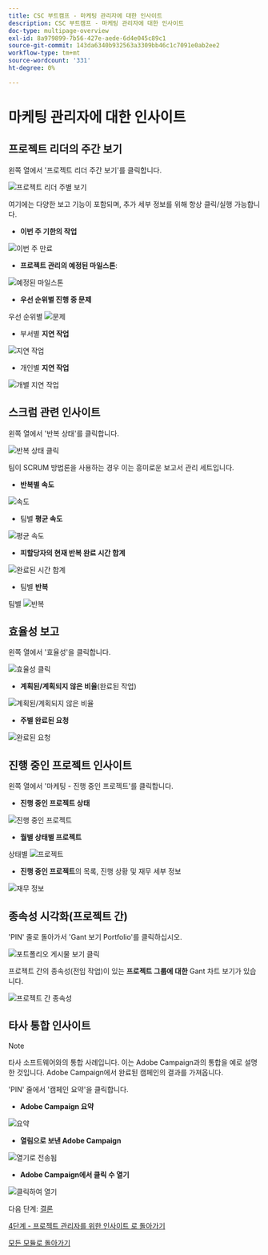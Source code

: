 ```yaml
---
title: CSC 부트캠프 - 마케팅 관리자에 대한 인사이트
description: CSC 부트캠프 - 마케팅 관리자에 대한 인사이트
doc-type: multipage-overview
exl-id: 8a979899-7b56-427e-aede-6d4e045c89c1
source-git-commit: 143da6340b932563a3309bb46c1c7091e0ab2ee2
workflow-type: tm+mt
source-wordcount: '331'
ht-degree: 0%

---
```


# 마케팅 관리자에 대한 인사이트

## 프로젝트 리더의 주간 보기

왼쪽 열에서 &#39;프로젝트 리더 주간 보기&#39;를 클릭합니다.

![프로젝트 리더 주별 보기](./images/weekly-view.png)

여기에는 다양한 보고 기능이 포함되며, 추가 세부 정보를 위해 항상 클릭/실행 가능합니다.

- **이번 주 기한의 작업**

![이번 주 만료](./images/tasks-due.png)

- **프로젝트 관리의 예정된 마일스톤**:

![예정된 마일스톤](./images/upcoming-milestones.png)

- **우선 순위별 진행 중 문제**

우선 순위별 ![문제](./images/open-issues.png)

- 부서별 **지연 작업**

![지연 작업](./images/late-tasks.png)

- 개인별 **지연 작업**

![개별 지연 작업](./images/individual-late-tasks.png)

## 스크럼 관련 인사이트

왼쪽 열에서 &#39;반복 상태&#39;를 클릭합니다.

![반복 상태 클릭](./images/iteration-status.png)

팀이 SCRUM 방법론을 사용하는 경우 이는 흥미로운 보고서 관리 세트입니다.

- **반복별 속도**

![속도](./images/velocity.png)

- 팀별 **평균 속도**

![평균 속도](./images/average-velocity.png)

- **피할당자의 현재 반복 완료 시간 합계**

![완료된 시간 합계](./images/iteration-status.png)

- 팀별 **반복**

팀별 ![반복](./images/iterations-by-team.png)

## 효율성 보고

왼쪽 열에서 &#39;효율성&#39;을 클릭합니다.

![효율성 클릭](./images/efficiency.png)

- **계획된/계획되지 않은 비율**(완료된 작업)

![계획된/계획되지 않은 비율](./images/planned-unplanned.png)

- **주별 완료된 요청**

![완료된 요청](./images/completed-requests.png)

## 진행 중인 프로젝트 인사이트

왼쪽 열에서 &#39;마케팅 - 진행 중인 프로젝트&#39;를 클릭합니다.

- **진행 중인 프로젝트 상태**

![진행 중인 프로젝트](./images/inflight-projects.png)

- **월별 상태별 프로젝트**

상태별 ![프로젝트](./images/project-by-condition.png)

- **진행 중인 프로젝트**&#x200B;의 목록, 진행 상황 및 재무 세부 정보

![재무 정보](./images/inflights-projects.png)

## 종속성 시각화(프로젝트 간)

&#39;PIN&#39; 줄로 돌아가서 &#39;Gant 보기 Portfolio&#39;를 클릭하십시오.

![포트폴리오 게시물 보기 클릭](./images/gant-view.png)

프로젝트 간의 종속성(전임 작업)이 있는 **프로젝트 그룹에 대한** Gant 차트 보기가 있습니다.

![프로젝트 간 종속성](./images/gant-chart.png)

## 타사 통합 인사이트

>[!NOTE]
>
> 타사 소프트웨어와의 통합 사례입니다. 이는 Adobe Campaign과의 통합을 예로 설명한 것입니다. Adobe Campaign에서 완료된 캠페인의 결과를 가져옵니다.

&#39;PIN&#39; 줄에서 &#39;캠페인 요약&#39;을 클릭합니다.

- **Adobe Campaign 요약**

![요약](./images/campaign-summary.png)

- **열림으로 보낸 Adobe Campaign**

![열기로 전송됨](./images/sent-to-open.png)

- **Adobe Campaign에서 클릭 수 열기**

![클릭하여 열기](./images/open-to-click.png)

다음 단계: [결론](../../conclusion.md)

[4단계 - 프로젝트 관리자를 위한 인사이트 로 돌아가기](./project-manager.md)

[모든 모듈로 돌아가기](../../overview.md)

